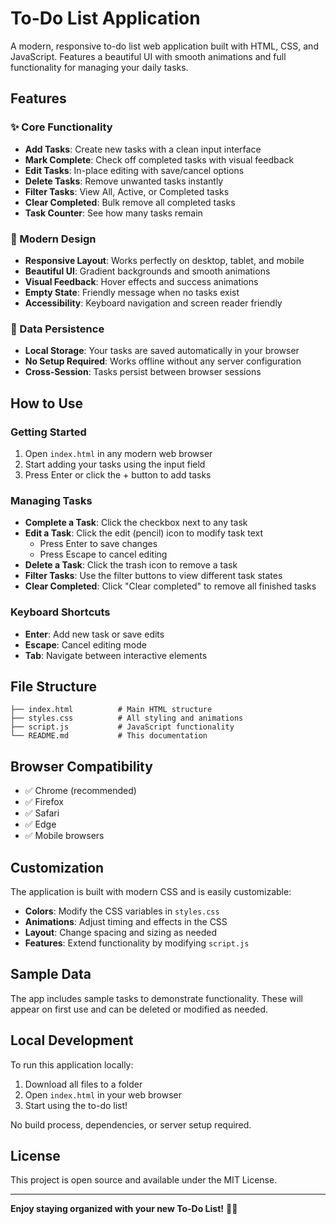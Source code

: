 # To-Do List Application

A modern, responsive to-do list web application built with HTML, CSS, and JavaScript. Features a beautiful UI with smooth animations and full functionality for managing your daily tasks.

## Features

### ✨ Core Functionality
- **Add Tasks**: Create new tasks with a clean input interface
- **Mark Complete**: Check off completed tasks with visual feedback
- **Edit Tasks**: In-place editing with save/cancel options
- **Delete Tasks**: Remove unwanted tasks instantly
- **Filter Tasks**: View All, Active, or Completed tasks
- **Clear Completed**: Bulk remove all completed tasks
- **Task Counter**: See how many tasks remain

### 🎨 Modern Design
- **Responsive Layout**: Works perfectly on desktop, tablet, and mobile
- **Beautiful UI**: Gradient backgrounds and smooth animations
- **Visual Feedback**: Hover effects and success animations
- **Empty State**: Friendly message when no tasks exist
- **Accessibility**: Keyboard navigation and screen reader friendly

### 💾 Data Persistence
- **Local Storage**: Your tasks are saved automatically in your browser
- **No Setup Required**: Works offline without any server configuration
- **Cross-Session**: Tasks persist between browser sessions

## How to Use

### Getting Started
1. Open `index.html` in any modern web browser
2. Start adding your tasks using the input field
3. Press Enter or click the + button to add tasks

### Managing Tasks
- **Complete a Task**: Click the checkbox next to any task
- **Edit a Task**: Click the edit (pencil) icon to modify task text
  - Press Enter to save changes
  - Press Escape to cancel editing
- **Delete a Task**: Click the trash icon to remove a task
- **Filter Tasks**: Use the filter buttons to view different task states
- **Clear Completed**: Click "Clear completed" to remove all finished tasks

### Keyboard Shortcuts
- **Enter**: Add new task or save edits
- **Escape**: Cancel editing mode
- **Tab**: Navigate between interactive elements

## File Structure

```
├── index.html          # Main HTML structure
├── styles.css          # All styling and animations
├── script.js           # JavaScript functionality
└── README.md           # This documentation
```

## Browser Compatibility

- ✅ Chrome (recommended)
- ✅ Firefox
- ✅ Safari
- ✅ Edge
- ✅ Mobile browsers

## Customization

The application is built with modern CSS and is easily customizable:

- **Colors**: Modify the CSS variables in `styles.css`
- **Animations**: Adjust timing and effects in the CSS
- **Layout**: Change spacing and sizing as needed
- **Features**: Extend functionality by modifying `script.js`

## Sample Data

The app includes sample tasks to demonstrate functionality. These will appear on first use and can be deleted or modified as needed.

## Local Development

To run this application locally:

1. Download all files to a folder
2. Open `index.html` in your web browser
3. Start using the to-do list!

No build process, dependencies, or server setup required.

## License

This project is open source and available under the MIT License.

---

**Enjoy staying organized with your new To-Do List!** 📝✨ 